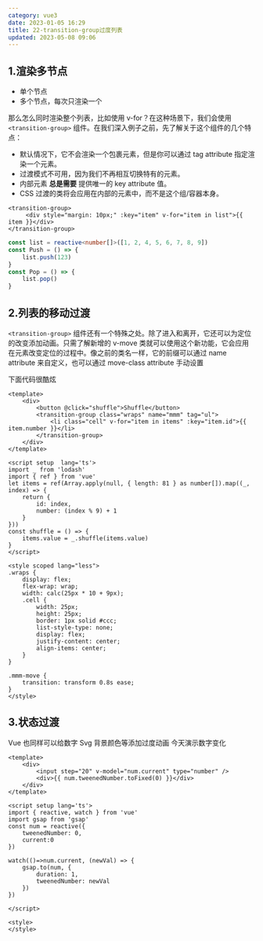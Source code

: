 ```yaml
---
category: vue3
date: 2023-01-05 16:29
title: 22-transition-group过度列表
updated: 2023-05-08 09:06
---
```


## 1.渲染多节点
-   单个节点
-   多个节点，每次只渲染一个

那么怎么同时渲染整个列表，比如使用 v-for？在这种场景下，我们会使用 `<transition-group>` 组件。在我们深入例子之前，先了解关于这个组件的几个特点：

-   默认情况下，它不会渲染一个包裹元素，但是你可以通过 tag attribute 指定渲染一个元素。
-   过渡模式不可用，因为我们不再相互切换特有的元素。
-   内部元素 **总是需要** 提供唯一的 key attribute 值。
-   CSS 过渡的类将会应用在内部的元素中，而不是这个组/容器本身。

```vue
<transition-group>
     <div style="margin: 10px;" :key="item" v-for="item in list">{{ item }}</div>
</transition-group>
```


```ts
const list = reactive<number[]>([1, 2, 4, 5, 6, 7, 8, 9])
const Push = () => {
    list.push(123)
}
const Pop = () => {
    list.pop()
}
```

## 2.列表的移动过渡
`<transition-group>` 组件还有一个特殊之处。除了进入和离开，它还可以为定位的改变添加动画。只需了解新增的 v-move 类就可以使用这个新功能，它会应用在元素改变定位的过程中。像之前的类名一样，它的前缀可以通过 name attribute 来自定义，也可以通过 move-class attribute 手动设置

下面代码很酷炫
```vue
<template>
    <div>
        <button @click="shuffle">Shuffle</button>
        <transition-group class="wraps" name="mmm" tag="ul">
            <li class="cell" v-for="item in items" :key="item.id">{{ item.number }}</li>
        </transition-group>
    </div>
</template>
  
<script setup  lang='ts'>
import _ from 'lodash'
import { ref } from 'vue'
let items = ref(Array.apply(null, { length: 81 } as number[]).map((_, index) => {
    return {
        id: index,
        number: (index % 9) + 1
    }
}))
const shuffle = () => {
    items.value = _.shuffle(items.value)
}
</script>
  
<style scoped lang="less">
.wraps {
    display: flex;
    flex-wrap: wrap;
    width: calc(25px * 10 + 9px);
    .cell {
        width: 25px;
        height: 25px;
        border: 1px solid #ccc;
        list-style-type: none;
        display: flex;
        justify-content: center;
        align-items: center;
    }
}
 
.mmm-move {
    transition: transform 0.8s ease;
}
</style>
```

## 3.状态过渡

Vue 也同样可以给数字 Svg 背景颜色等添加过度动画 今天演示数字变化


```vue
<template>
    <div>
        <input step="20" v-model="num.current" type="number" />
        <div>{{ num.tweenedNumber.toFixed(0) }}</div>
    </div>
</template>
    
<script setup lang='ts'>
import { reactive, watch } from 'vue'
import gsap from 'gsap'
const num = reactive({
    tweenedNumber: 0,
    current:0
})
 
watch(()=>num.current, (newVal) => {
    gsap.to(num, {
        duration: 1,
        tweenedNumber: newVal
    })
})
 
</script>
    
<style>
</style>
```